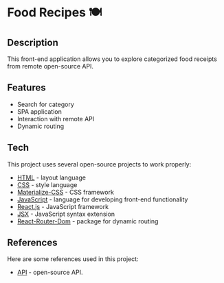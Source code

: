 # Food Recipes 🍽️

## Description

This front-end application allows you to explore categorized food receipts from remote open-source API.

## Features

- Search for category
- SPA application
- Interaction with remote API
- Dynamic routing

## Tech

This project uses several open-source projects to work properly:

- [HTML] - layout language
- [CSS] - style language
- [Materialize-CSS] - CSS framework
- [JavaScript] - language for developing front-end functionality
- [React.js] - JavaScript framework
- [JSX] - JavaScript syntax extension
- [React-Router-Dom] - package for dynamic routing

## References

Here are some references used in this project:

- [API] - open-source API.

[//]: # 'These are reference links used in the body of this note and get stripped out when the markdown processor does its job.'
[HTML]: https://html.com/
[CSS]: https://www.css3.com/
[Materialize-CSS]: https://materializecss.com/
[JavaScript]: https://www.javascript.com/
[React.js]: https://react.dev/
[JSX]: https://facebook.github.io/jsx/
[React-Router-Dom]: https://reactrouter.com/en/main/start/tutorial
[API]: https://www.themealdb.com/
